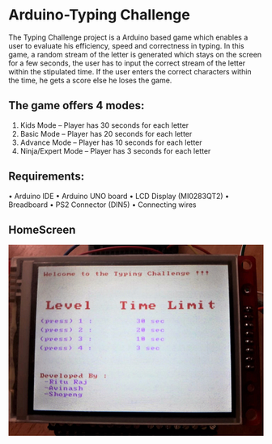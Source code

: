 Arduino-Typing Challenge
========================
The Typing Challenge project is a Arduino based game which enables a user to evaluate his efficiency, speed and correctness in typing. In this game, a random stream of the letter is generated which stays on the screen for a few seconds, the user has to input the correct stream of the letter within the stipulated time. If the user enters the correct characters within the time, he gets a score else he loses the game.

The game offers 4 modes:
------------------------ 
1. Kids Mode – Player has 30 seconds for each letter
2. Basic Mode – Player has 20 seconds for each letter
3. Advance Mode – Player has 10 seconds for each letter
4. Ninja/Expert Mode – Player has 3 seconds for each letter

Requirements: 
-------------
• Arduino IDE
•	Arduino UNO board
•	LCD Display (MI0283QT2)
•	Breadboard
•	PS2 Connector (DIN5)
•	Connecting wires

HomeScreen
-----------
![alt text](https://raw.githubusercontent.com/raj-ritu/Typing-challenge/master/TypingChallengeArduino-HomeScreen.png)

